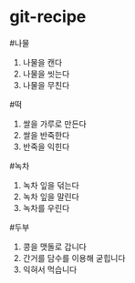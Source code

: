 # git-recipe

#나물

1) 나물을 캔다
2) 나물을 씻는다
3) 나물을 무친다

#떡

1) 쌀을 가루로 만든다
2) 쌀을 반죽한다
3) 반죽을 익힌다

#녹차

1) 녹차 잎을 덖는다
2) 녹차 잎을 말린다
3) 녹차를 우린다

#두부

1) 콩을 맷돌로 갑니다
2) 간거를 담수를 이용해 굳힙니다
3) 익혀서 먹습니다